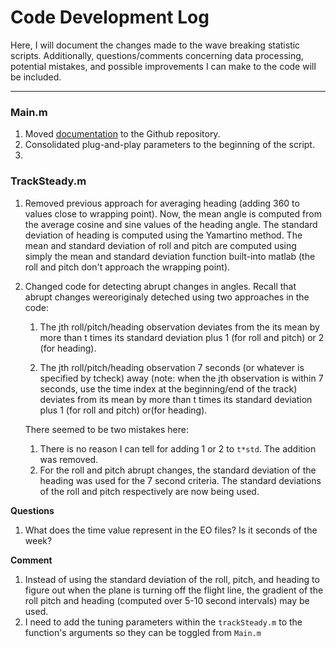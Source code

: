 # Code Development Log 
Here, I will document the changes made to the wave breaking statistic scripts. Additionally, questions/comments concerning data processing, potential mistakes, and possible improvements I can make to the code will be included.  

----
### Main.m 
1. Moved [documentation](https://github.com/lcolosi/WaveBreakingStats/tree/main/src) to the Github repository.
2. Consolidated plug-and-play parameters to the beginning of the script. 
3. 

### TrackSteady.m 
1. Removed previous approach for averaging heading (adding 360 to values close to wrapping point). Now, the mean angle is computed from the average cosine and sine values of the heading angle. The standard deviation of heading is computed using the Yamartino method. The mean and standard deviation of roll and pitch are computed using simply the mean and standard deviation function built-into matlab (the roll and pitch don't approach the wrapping point).

2. Changed code for detecting abrupt changes in angles. Recall that abrupt changes wereoriginaly deteched using two approaches in the code: 

    1. The jth roll/pitch/heading observation deviates from the its mean by more than t times its standard deviation plus 1 (for roll and pitch) or 2 (for heading).

    2. The jth roll/pitch/heading observation 7 seconds (or whatever is specified by tcheck) away (note: when the jth observation is within 7 seconds, use the time index at the beginning/end of the track) deviates from its mean by more than t times its standard deviation plus 1 (for roll and pitch) or(for heading).

    There seemed to be two mistakes here: 
    1. There is no reason I can tell for adding 1 or 2 to `t*std`. The addition was removed. 
    2. For the roll and pitch abrupt changes, the standard deviation of the heading was used for the 7 second criteria. The standard deviations of the roll and pitch respectively are now being used. 

**Questions**
1. What does the time value represent in the EO files? Is it seconds of the week? 

**Comment** 
1. Instead of using the standard deviation of the roll, pitch, and heading to figure out when the plane is turning off the flight line, the gradient of the roll pitch and heading (computed over 5-10 second intervals) may be used.
3. I need to add the tuning parameters within the `trackSteady.m` to the function's arguments so they can be toggled from `Main.m`

